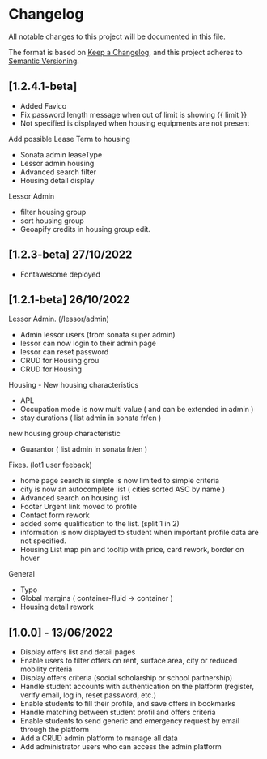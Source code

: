 # Changelog
All notable changes to this project will be documented in this file.

The format is based on [Keep a Changelog](https://keepachangelog.com/en/1.0.0/),
and this project adheres to [Semantic Versioning](https://semver.org/spec/v2.0.0.html).

## [1.2.4.1-beta]

- Added Favico
- Fix password length message when out of limit is showing {{ limit }}
- Not specified is displayed when housing equipments are not present

Add possible Lease Term to housing
- Sonata admin leaseType
- Lessor admin housing 
- Advanced search filter
- Housing detail display

Lessor Admin
- filter housing group
- sort housing group 
- Geoapify credits in housing group edit. 

## [1.2.3-beta] 27/10/2022

- Fontawesome deployed

## [1.2.1-beta] 26/10/2022

Lessor Admin. (/lessor/admin)
- Admin lessor users (from sonata super admin)
- lessor can now login to their admin page 
- lessor can reset password
- CRUD for Housing grou
- CRUD for Housing

Housing - New housing characteristics
- APL 
- Occupation mode is now multi value ( and can be extended in admin ) 
- stay durations ( list admin in sonata fr/en )

new housing group characteristic 
- Guarantor ( list admin in sonata fr/en )

Fixes. (lot1 user feeback)
- home page search is simple is now limited to simple criteria
- city is now an autocomplete list ( cities sorted ASC by name )
- Advanced search on housing list
- Footer Urgent link moved to profile
- Contact form rework
- added some qualification to the list. (split 1 in 2)
- information is now displayed to student when important profile data are not specified.
- Housing List map pin and tooltip with price, card rework, border on hover

General 
- Typo
- Global margins ( container-fluid -> container )
- Housing detail rework

## [1.0.0] - 13/06/2022
- Display offers list and detail pages
- Enable users to filter offers on rent, surface area, city or reduced mobility criteria
- Display offers criteria (social scholarship or school partnership)
- Handle student accounts with authentication on the platform (register, verify email, log in, reset password, etc.)
- Enable students to fill their profile, and save offers in bookmarks
- Handle matching between student profil and offers criteria
- Enable students to send generic and emergency request by email through the platform
- Add a CRUD admin platform to manage all data
- Add administrator users who can access the admin platform

